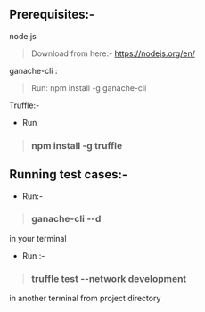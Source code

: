 ## Prerequisites:-
node.js
> Download from here:-  https://nodejs.org/en/

ganache-cli :
> Run: npm install -g ganache-cli

Truffle:-
- Run 
> ### npm install -g truffle

## Running test cases:-
 - Run:- 
  > ### ganache-cli --d 
  in your terminal

 - Run :-
 > ### truffle test --network development
  in another terminal from project directory